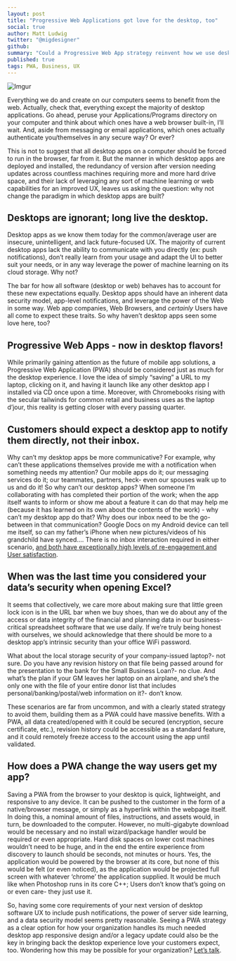 ```yaml
---
layout: post
title: "Progressive Web Applications got love for the desktop, too"
social: true
author: Matt Ludwig
twitter: "@migdesigner"
github:
summary: "Could a Progressive Web App strategy reinvent how we use desktop software?"
published: true
tags: PWA, Business, UX
---
```


![Imgur](http://i.imgur.com/VSaFGGU.png)

Everything we do and create on our computers seems to benefit from the web. Actually, check that, everything except the majority of desktop applications. Go ahead, peruse your Applications/Programs directory on your computer and think about which ones have a web browser built-in, I’ll wait. And, aside from messaging or email applications, which ones actually authenticate you/themselves in any secure way? Or ever? 

This is not to suggest that all desktop apps on a computer should be forced to run in the browser, far from it. But the manner in which desktop apps are deployed and installed, the redundancy of version after version needing updates across countless machines requiring more and more hard drive space, and their lack of leveraging any sort of machine learning or web capabilities for an improved UX, leaves us asking the question: why not change the paradigm in which desktop apps are built? 

## Desktops are ignorant; long live the desktop.
Desktop apps as we know them today for the common/average user are insecure, unintelligent, and lack future-focused UX. The majority of current desktop apps lack the ability to communicate with you directly (ex: push notifications), don’t really learn from your usage and adapt the UI to better suit your needs, or in any way leverage the power of machine learning on its cloud storage. Why not? 

The bar for how all software (desktop or web) behaves has to account for these new expectations equally. Desktop apps should have an inherent data security model, app-level notifications, and leverage the power of the Web in some way. Web app companies, Web Browsers, and _certainly_ Users have all come to expect these traits. So why haven’t desktop apps seen some love here, too? 

## Progressive Web Apps - now in desktop flavors! 
While primarily gaining attention as the future of mobile app solutions, a Progressive Web Application (PWA) should be considered just as much for the desktop experience. I love the idea of simply “saving” a URL to my laptop, clicking on it, and having it launch like any other desktop app I installed via CD once upon a time. Moreover, with Chromebooks rising with the secular tailwinds for common retail and business uses as the laptop d’jour, this reality is getting closer with every passing quarter. 

## Customers should expect a desktop app to notify them directly, not their inbox.
Why can’t my desktop apps be more communicative? For example, why can’t these applications themselves provide me with a notification when something needs my attention? Our mobile apps do it; our messaging services do it; our teammates, partners, heck- even our spouses walk up to us and do it! So why can’t our desktop apps? When someone I’m collaborating with has completed their portion of the work; when the app itself wants to inform or show me about a feature it can do that may help me (because it has learned on its own about the contents of the work) - why can’t my desktop app do that? Why does our inbox need to be the go-between in that communication? Google Docs on my Android device can tell me itself, so can my father’s iPhone when new pictures/videos of his grandchild have synced…. There is no inbox interaction required in either scenario, [and both have exceptionally high levels of re-engagement and User satisfaction](https://www.thinkwithgoogle.com/marketing-resources/experience-design/progressive-web-apps-benefit-brands/). 

## When was the last time you considered your data’s security when opening Excel?
It seems that collectively, we care more about making sure that little green lock icon is in the URL bar when we buy shoes, than we do about any of the access or data integrity of the financial and planning data in our business-critical spreadsheet software that we use daily. If we’re truly being honest with ourselves, we should acknowledge that there should be more to a desktop app’s intrinsic security than your office WiFi password. 

What about the local storage security of your company-issued laptop?- not sure. Do you have any revision history on that file being passed around for the presentation to the bank for the Small Business Loan?- no clue. And what’s the plan if your GM leaves her laptop on an airplane, and she’s the only one with the file of your entire donor list that includes personal/banking/postal/web information on it?- don’t know. 

These scenarios are far from uncommon, and with a clearly stated strategy to avoid them, building them as a PWA could have massive benefits. With a PWA, all data created/opened with it could be secured (encryption, secure certificate, etc.), revision history could be accessible as a standard feature, and it could remotely freeze access to the account using the app until validated.

## How does a PWA change the way users get my app?
Saving a PWA from the browser to your desktop is quick, lightweight, and responsive to any device. It can be pushed to the customer in the form of a native/browser message, or simply as a hyperlink within the webpage itself. In doing this, a nominal amount of files, instructions, and assets would, in turn, be downloaded to the computer. However, no multi-gigabyte download would be necessary and no install wizard/package handler would be required or even appropriate. Hard disk spaces on lower cost machines wouldn’t need to be huge, and in the end the entire experience from discovery to launch should be seconds, not minutes or hours. Yes, the application would be powered by the browser at its core, but none of this would be felt (or even noticed), as the application would be projected full screen with whatever ‘chrome’ the application supplied. It would be much like when Photoshop runs in its core C++; Users don’t know that’s going on or even care- they just use it. 

So, having some core requirements of your next version of desktop software UX to include push notifications, the power of server side learning, and a data security model seems pretty reasonable. Seeing a PWA strategy as a clear option for how your organization handles its much needed desktop app responsive design and/or a legacy update could also be the key in bringing back the desktop experience love your customers expect, too. Wondering how this may be possible for your organization? [Let’s talk](https://dockyard.com/contact/hire-us).

